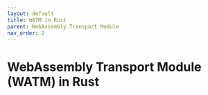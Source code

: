 ```yaml
---
layout: default
title: WATM in Rust
parent: WebAssembly Transport Module
nav_order: 2
---
```


# WebAssembly Transport Module (WATM) in Rust

